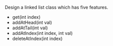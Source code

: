 Design a linked list class which has five features.

* get(int index)
* addAtHead(int val)
* addAtTail(int val)
* addAtIndex(int index, int val)
* deleteAtIndex(int index)
